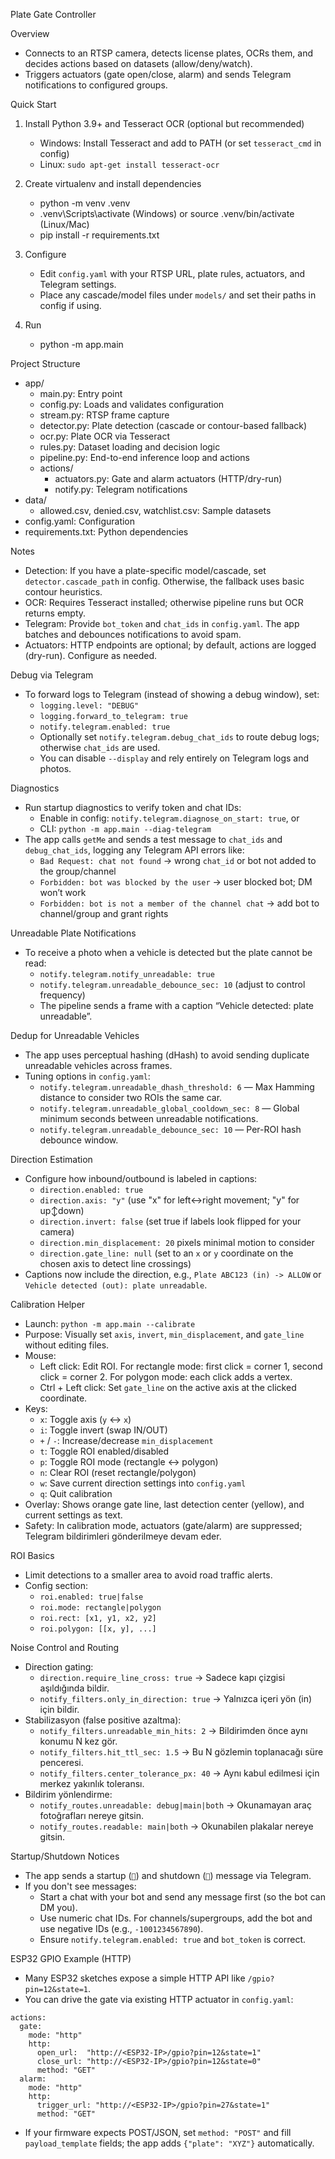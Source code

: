 Plate Gate Controller

Overview

- Connects to an RTSP camera, detects license plates, OCRs them, and decides actions based on datasets (allow/deny/watch).
- Triggers actuators (gate open/close, alarm) and sends Telegram notifications to configured groups.

Quick Start

1) Install Python 3.9+ and Tesseract OCR (optional but recommended)
   - Windows: Install Tesseract and add to PATH (or set `tesseract_cmd` in config)
   - Linux: `sudo apt-get install tesseract-ocr`

2) Create virtualenv and install dependencies
   - python -m venv .venv
   - .venv\\Scripts\\activate (Windows) or source .venv/bin/activate (Linux/Mac)
   - pip install -r requirements.txt

3) Configure
   - Edit `config.yaml` with your RTSP URL, plate rules, actuators, and Telegram settings.
   - Place any cascade/model files under `models/` and set their paths in config if using.

4) Run
   - python -m app.main

Project Structure

- app/
  - main.py: Entry point
  - config.py: Loads and validates configuration
  - stream.py: RTSP frame capture
  - detector.py: Plate detection (cascade or contour-based fallback)
  - ocr.py: Plate OCR via Tesseract
  - rules.py: Dataset loading and decision logic
  - pipeline.py: End-to-end inference loop and actions
  - actions/
    - actuators.py: Gate and alarm actuators (HTTP/dry-run)
    - notify.py: Telegram notifications
- data/
  - allowed.csv, denied.csv, watchlist.csv: Sample datasets
- config.yaml: Configuration
- requirements.txt: Python dependencies

Notes

- Detection: If you have a plate-specific model/cascade, set `detector.cascade_path` in config. Otherwise, the fallback uses basic contour heuristics.
- OCR: Requires Tesseract installed; otherwise pipeline runs but OCR returns empty.
- Telegram: Provide `bot_token` and `chat_ids` in `config.yaml`. The app batches and debounces notifications to avoid spam.
- Actuators: HTTP endpoints are optional; by default, actions are logged (dry-run). Configure as needed.

Debug via Telegram

- To forward logs to Telegram (instead of showing a debug window), set:
  - `logging.level: "DEBUG"`
  - `logging.forward_to_telegram: true`
  - `notify.telegram.enabled: true`
  - Optionally set `notify.telegram.debug_chat_ids` to route debug logs; otherwise `chat_ids` are used.
  - You can disable `--display` and rely entirely on Telegram logs and photos.

Diagnostics

- Run startup diagnostics to verify token and chat IDs:
  - Enable in config: `notify.telegram.diagnose_on_start: true`, or
  - CLI: `python -m app.main --diag-telegram`
- The app calls `getMe` and sends a test message to `chat_ids` and `debug_chat_ids`, logging any Telegram API errors like:
  - `Bad Request: chat not found` → wrong `chat_id` or bot not added to the group/channel
  - `Forbidden: bot was blocked by the user` → user blocked bot; DM won’t work
  - `Forbidden: bot is not a member of the channel chat` → add bot to channel/group and grant rights

Unreadable Plate Notifications

- To receive a photo when a vehicle is detected but the plate cannot be read:
  - `notify.telegram.notify_unreadable: true`
  - `notify.telegram.unreadable_debounce_sec: 10` (adjust to control frequency)
  - The pipeline sends a frame with a caption “Vehicle detected: plate unreadable”.

Dedup for Unreadable Vehicles

- The app uses perceptual hashing (dHash) to avoid sending duplicate unreadable vehicles across frames.
- Tuning options in `config.yaml`:
  - `notify.telegram.unreadable_dhash_threshold: 6` — Max Hamming distance to consider two ROIs the same car.
  - `notify.telegram.unreadable_global_cooldown_sec: 8` — Global minimum seconds between unreadable notifications.
  - `notify.telegram.unreadable_debounce_sec: 10` — Per-ROI hash debounce window.

Direction Estimation

- Configure how inbound/outbound is labeled in captions:
  - `direction.enabled: true`
  - `direction.axis: "y"`  (use "x" for left↔right movement; "y" for up↕down)
  - `direction.invert: false` (set true if labels look flipped for your camera)
  - `direction.min_displacement: 20` pixels minimal motion to consider
  - `direction.gate_line: null` (set to an `x` or `y` coordinate on the chosen axis to detect line crossings)
- Captions now include the direction, e.g., `Plate ABC123 (in) -> ALLOW` or `Vehicle detected (out): plate unreadable`.

Calibration Helper

- Launch: `python -m app.main --calibrate`
- Purpose: Visually set `axis`, `invert`, `min_displacement`, and `gate_line` without editing files.
- Mouse:
  - Left click: Edit ROI. For rectangle mode: first click = corner 1, second click = corner 2. For polygon mode: each click adds a vertex.
  - Ctrl + Left click: Set `gate_line` on the active axis at the clicked coordinate.
- Keys:
  - `x`: Toggle axis (`y` ↔ `x`)
  - `i`: Toggle invert (swap IN/OUT)
  - `+` / `-`: Increase/decrease `min_displacement`
  - `t`: Toggle ROI enabled/disabled
  - `p`: Toggle ROI mode (rectangle ↔ polygon)
  - `n`: Clear ROI (reset rectangle/polygon)
  - `w`: Save current direction settings into `config.yaml`
  - `q`: Quit calibration
- Overlay: Shows orange gate line, last detection center (yellow), and current settings as text.
- Safety: In calibration mode, actuators (gate/alarm) are suppressed; Telegram bildirimleri gönderilmeye devam eder.

ROI Basics

- Limit detections to a smaller area to avoid road traffic alerts.
- Config section:
  - `roi.enabled: true|false`
  - `roi.mode: rectangle|polygon`
  - `roi.rect: [x1, y1, x2, y2]`
  - `roi.polygon: [[x, y], ...]`

Noise Control and Routing

- Direction gating:
  - `direction.require_line_cross: true` → Sadece kapı çizgisi aşıldığında bildir.
  - `notify_filters.only_in_direction: true` → Yalnızca içeri yön (in) için bildir.
- Stabilizasyon (false positive azaltma):
  - `notify_filters.unreadable_min_hits: 2` → Bildirimden önce aynı konumu N kez gör.
  - `notify_filters.hit_ttl_sec: 1.5` → Bu N gözlemin toplanacağı süre penceresi.
  - `notify_filters.center_tolerance_px: 40` → Aynı kabul edilmesi için merkez yakınlık toleransı.
- Bildirim yönlendirme:
  - `notify_routes.unreadable: debug|main|both` → Okunamayan araç fotoğrafları nereye gitsin.
  - `notify_routes.readable: main|both` → Okunabilen plakalar nereye gitsin.

Startup/Shutdown Notices

- The app sends a startup (`🚀`) and shutdown (`🛑`) message via Telegram.
- If you don't see messages:
  - Start a chat with your bot and send any message first (so the bot can DM you).
  - Use numeric chat IDs. For channels/supergroups, add the bot and use negative IDs (e.g., `-1001234567890`).
  - Ensure `notify.telegram.enabled: true` and `bot_token` is correct.

ESP32 GPIO Example (HTTP)

- Many ESP32 sketches expose a simple HTTP API like `/gpio?pin=12&state=1`.
- You can drive the gate via existing HTTP actuator in `config.yaml`:

```
actions:
  gate:
    mode: "http"
    http:
      open_url:  "http://<ESP32-IP>/gpio?pin=12&state=1"
      close_url: "http://<ESP32-IP>/gpio?pin=12&state=0"
      method: "GET"
  alarm:
    mode: "http"
    http:
      trigger_url: "http://<ESP32-IP>/gpio?pin=27&state=1"
      method: "GET"
```

- If your firmware expects POST/JSON, set `method: "POST"` and fill `payload_template` fields; the app adds `{"plate": "XYZ"}` automatically.
